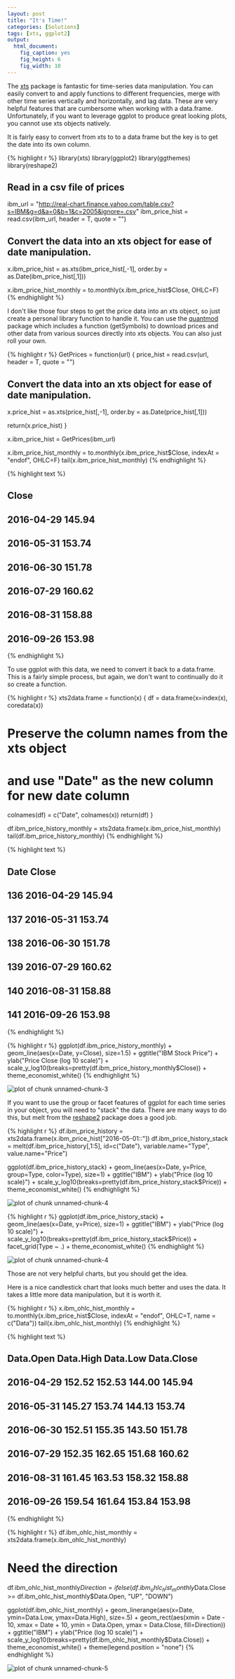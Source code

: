 ```yaml
---
layout: post
title: "It's Time!"
categories: [Solutions]
tags: [xts, ggplot2]
output: 
  html_document: 
    fig_caption: yes
    fig_height: 6
    fig_width: 10
---
```



 
The [xts](http://joshuaulrich.github.io/xts/index.html) package is fantastic for time-series data manipulation. You can easily convert to and apply functions to different frequencies, merge with other time series vertically and horizontally, and lag data. These are very helpful features that are cumbersome when working with a data.frame. Unfortunately, if you want to leverage ggplot to produce great looking plots, you cannot use xts objects natively.

It is fairly easy to convert from xts to to a data frame but the key is to get the date into its own column. 


{% highlight r %}
library(xts)
library(ggplot2)
library(ggthemes)
library(reshape2)

## Read in a csv file of prices
ibm_url = "http://real-chart.finance.yahoo.com/table.csv?s=IBM&g=d&a=0&b=1&c=2005&ignore=.csv"
ibm_price_hist = read.csv(ibm_url, header = T, quote = "")

## Convert the data into an xts object for ease of date manipulation.
x.ibm_price_hist = as.xts(ibm_price_hist[,-1], order.by = as.Date(ibm_price_hist[,1]))

x.ibm_price_hist_monthly = to.monthly(x.ibm_price_hist$Close, OHLC=F)
{% endhighlight %}

I don't like those four steps to get the price data into an xts object, so just create a personal library function to handle it. You can use the [quantmod](http://www.quantmod.com) package which includes a function (getSymbols) to download prices and other data from various sources directly into xts objects. You can also just roll your own.
 

{% highlight r %}
GetPrices = function(url) {
  price_hist = read.csv(url, header = T, quote = "")
  ## Convert the data into an xts object for ease of date manipulation.
  x.price_hist = as.xts(price_hist[,-1], order.by = as.Date(price_hist[,1]))
  
  return(x.price_hist)
}

x.ibm_price_hist = GetPrices(ibm_url)

x.ibm_price_hist_monthly = to.monthly(x.ibm_price_hist$Close, indexAt = "endof", OHLC=F)
tail(x.ibm_price_hist_monthly)
{% endhighlight %}



{% highlight text %}
##             Close
## 2016-04-29 145.94
## 2016-05-31 153.74
## 2016-06-30 151.78
## 2016-07-29 160.62
## 2016-08-31 158.88
## 2016-09-26 153.98
{% endhighlight %}

To use ggplot with this data, we need to convert it back to a data.frame. This is a fairly simple process, but again, we don't want to continually do it so create a function.


{% highlight r %}
xts2data.frame = function(x) {
  df = data.frame(x=index(x), coredata(x))
  # Preserve the column names from the xts object 
  #  and use "Date" as the new column for new date column
  colnames(df) = c("Date", colnames(x))
  return(df)
}
 
df.ibm_price_history_monthly = xts2data.frame(x.ibm_price_hist_monthly)
tail(df.ibm_price_history_monthly)
{% endhighlight %}



{% highlight text %}
##           Date  Close
## 136 2016-04-29 145.94
## 137 2016-05-31 153.74
## 138 2016-06-30 151.78
## 139 2016-07-29 160.62
## 140 2016-08-31 158.88
## 141 2016-09-26 153.98
{% endhighlight %}



{% highlight r %}
ggplot(df.ibm_price_history_monthly) +
  geom_line(aes(x=Date, y=Close), size=1.5) +
  ggtitle("IBM Stock Price") + 
  ylab("Price Close (log 10 scale)") +
  scale_y_log10(breaks=pretty(df.ibm_price_history_monthly$Close)) +
  theme_economist_white()
{% endhighlight %}

![plot of chunk unnamed-chunk-3](https://dariustg.github.io/figure/source/2016-09-15-its-time/unnamed-chunk-3-1.png)

If you want to use the group or facet features of ggplot for each time series in your object, you will need to "stack" the data. There are many ways to do this, but melt from the [reshape2](https://github.com/hadley/reshape) package does a good job.


{% highlight r %}
df.ibm_price_history = xts2data.frame(x.ibm_price_hist["2016-05-01::"])
df.ibm_price_history_stack = melt(df.ibm_price_history[,1:5], id=c("Date"), variable.name="Type", value.name="Price")

ggplot(df.ibm_price_history_stack) +
  geom_line(aes(x=Date, y=Price, group=Type, color=Type), size=1) +
  ggtitle("IBM") + 
  ylab("Price (log 10 scale)") +
  scale_y_log10(breaks=pretty(df.ibm_price_history_stack$Price)) +
  theme_economist_white()
{% endhighlight %}

![plot of chunk unnamed-chunk-4](https://dariustg.github.io/figure/source/2016-09-15-its-time/unnamed-chunk-4-1.png)

{% highlight r %}
ggplot(df.ibm_price_history_stack) +
  geom_line(aes(x=Date, y=Price), size=1) +
  ggtitle("IBM") + 
  ylab("Price (log 10 scale)") +
  scale_y_log10(breaks=pretty(df.ibm_price_history_stack$Price)) +
  facet_grid(Type ~ .) +
  theme_economist_white()
{% endhighlight %}

![plot of chunk unnamed-chunk-4](https://dariustg.github.io/figure/source/2016-09-15-its-time/unnamed-chunk-4-2.png)

Those are not very helpful charts, but you should get the idea.

Here is a nice candlestick chart that looks much better and uses the data. It takes a little more data manipulation, but it is worth it.


{% highlight r %}
x.ibm_ohlc_hist_monthly = to.monthly(x.ibm_price_hist$Close, indexAt = "endof", OHLC=T, name = c("Data"))
tail(x.ibm_ohlc_hist_monthly)
{% endhighlight %}



{% highlight text %}
##            Data.Open Data.High Data.Low Data.Close
## 2016-04-29    152.52    152.53   144.00     145.94
## 2016-05-31    145.27    153.74   144.13     153.74
## 2016-06-30    152.51    155.35   143.50     151.78
## 2016-07-29    152.35    162.65   151.68     160.62
## 2016-08-31    161.45    163.53   158.32     158.88
## 2016-09-26    159.54    161.64   153.84     153.98
{% endhighlight %}



{% highlight r %}
df.ibm_ohlc_hist_monthly = xts2data.frame(x.ibm_ohlc_hist_monthly)

# Need the direction
df.ibm_ohlc_hist_monthly$Direction = ifelse(df.ibm_ohlc_hist_monthly$Data.Close >= df.ibm_ohlc_hist_monthly$Data.Open, "UP", "DOWN")

ggplot(df.ibm_ohlc_hist_monthly) +
  geom_linerange(aes(x=Date, ymin=Data.Low, ymax=Data.High), size=.5) +
  geom_rect(aes(xmin = Date - 10, xmax = Date + 10, ymin = Data.Open, ymax = Data.Close, fill=Direction)) + 
  ggtitle("IBM") + 
  ylab("Price (log 10 scale)") +
  scale_y_log10(breaks=pretty(df.ibm_ohlc_hist_monthly$Data.Close)) +
  theme_economist_white() +
  theme(legend.position = "none")
{% endhighlight %}

![plot of chunk unnamed-chunk-5](https://dariustg.github.io/figure/source/2016-09-15-its-time/unnamed-chunk-5-1.png)
